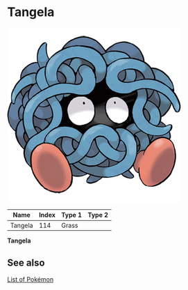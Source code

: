 # Tangela


![Tangela](images/114.png)

| **Name** | **Index** | **Type 1** | **Type 2** |
|----|----|----|----|
| Tangela | 114 | Grass  |  |

**Tangela** 

## See also

[List of Pokémon](../pokemon.md)

